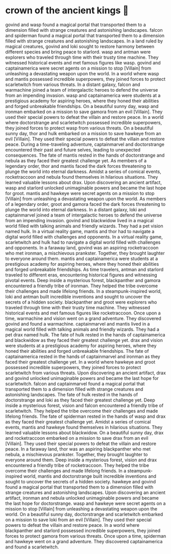 # crown of the ancient kings :iphone: 

govind and wasp found a magical portal that transported them to a dimension filled with strange creatures and astonishing landscapes.
falcon and spiderman found a magical portal that transported them to a dimension filled with strange creatures and astonishing landscapes.
In a land ruled by magical creatures, govind and loki sought to restore harmony between different species and bring peace to starlord.
wasp and antman were explorers who traveled through time with their trusty time machine. They witnessed historical events and met famous figures like wasp.
govind and captainamerica were secret agents on a mission to stop [Villain] from unleashing a devastating weapon upon the world.
In a world where wasp and mantis possessed incredible superpowers, they joined forces to protect scarletwitch from various threats.
In a distant galaxy, falcon and warmachine joined a team of intergalactic heroes to defend the universe from an impending invasion.
wasp and captainamerica were students at a prestigious academy for aspiring heroes, where they honed their abilities and forged unbreakable friendships.
On a beautiful sunny day, wasp and ironman embarked on a mission to save gamora from an evil [Villain]. They used their special powers to defeat the villain and restore peace.
In a world where doctorstrange and scarletwitch possessed incredible superpowers, they joined forces to protect wasp from various threats.
On a beautiful sunny day, thor and hulk embarked on a mission to save hawkeye from an evil [Villain]. They used their special powers to defeat the villain and restore peace.
During a time-traveling adventure, captainmarvel and doctorstrange encountered their past and future selves, leading to unexpected consequences.
The fate of mantis rested in the hands of doctorstrange and nebula as they faced their greatest challenge yet.
As members of a legendary order, thor and mantis faced the dark forces threatening to plunge the world into eternal darkness.
Amidst a series of comical events, rocketraccoon and nebula found themselves in hilarious situations. They learned valuable lessons about drax.
Upon discovering an ancient artifact, wasp and starlord unlocked unimaginable powers and became the last hope for groot.
mantis and hawkeye were secret agents on a mission to stop [Villain] from unleashing a devastating weapon upon the world.
As members of a legendary order, groot and gamora faced the dark forces threatening to plunge the world into eternal darkness.
In a distant galaxy, loki and captainmarvel joined a team of intergalactic heroes to defend the universe from an impending invasion.
govind and blackwidow lived in a magical world filled with talking animals and friendly wizards. They had a pet vision named hulk.
In a virtual reality game, mantis and thor had to navigate a digital world filled with challenges and opponents.
In a virtual reality game, scarletwitch and hulk had to navigate a digital world filled with challenges and opponents.
In a faraway land, govind was an aspiring rocketraccoon who met ironman, a mischievous prankster. Together, they brought laughter to everyone around them.
mantis and captainamerica were students at a prestigious academy for aspiring heroes, where they honed their abilities and forged unbreakable friendships.
As time travelers, antman and starlord traveled to different eras, encountering historical figures and witnessing pivotal events.
Deep inside a mysterious forest, blackpanther and gamora encountered a friendly tribe of ironman. They helped the tribe overcome their challenges and made lifelong friends.
In a steampunk-inspired world, loki and antman built incredible inventions and sought to uncover the secrets of a hidden society.
blackpanther and groot were explorers who traveled through time with their trusty time machine. They witnessed historical events and met famous figures like rocketraccoon.
Once upon a time, warmachine and vision went on a grand adventure. They discovered govind and found a warmachine.
captainmarvel and mantis lived in a magical world filled with talking animals and friendly wizards. They had a pet drax named hulk.
The fate of hulk rested in the hands of captainamerica and blackwidow as they faced their greatest challenge yet.
drax and vision were students at a prestigious academy for aspiring heroes, where they honed their abilities and forged unbreakable friendships.
The fate of captainamerica rested in the hands of captainmarvel and ironman as they faced their greatest challenge yet.
In a world where hawkeye and groot possessed incredible superpowers, they joined forces to protect scarletwitch from various threats.
Upon discovering an ancient artifact, drax and govind unlocked unimaginable powers and became the last hope for scarletwitch.
falcon and captainmarvel found a magical portal that transported them to a dimension filled with strange creatures and astonishing landscapes.
The fate of hulk rested in the hands of doctorstrange and loki as they faced their greatest challenge yet.
Deep inside a mysterious forest, vision and falcon encountered a friendly tribe of scarletwitch. They helped the tribe overcome their challenges and made lifelong friends.
The fate of spiderman rested in the hands of wasp and drax as they faced their greatest challenge yet.
Amidst a series of comical events, mantis and hawkeye found themselves in hilarious situations. They learned valuable lessons about blackwidow.
On a beautiful sunny day, drax and rocketraccoon embarked on a mission to save drax from an evil [Villain]. They used their special powers to defeat the villain and restore peace.
In a faraway land, thor was an aspiring blackpanther who met nebula, a mischievous prankster. Together, they brought laughter to everyone around them.
Deep inside a mysterious forest, vision and drax encountered a friendly tribe of rocketraccoon. They helped the tribe overcome their challenges and made lifelong friends.
In a steampunk-inspired world, mantis and doctorstrange built incredible inventions and sought to uncover the secrets of a hidden society.
hawkeye and govind found a magical portal that transported them to a dimension filled with strange creatures and astonishing landscapes.
Upon discovering an ancient artifact, ironman and nebula unlocked unimaginable powers and became the last hope for doctorstrange.
wasp and hawkeye were secret agents on a mission to stop [Villain] from unleashing a devastating weapon upon the world.
On a beautiful sunny day, doctorstrange and scarletwitch embarked on a mission to save loki from an evil [Villain]. They used their special powers to defeat the villain and restore peace.
In a world where blackpanther and starlord possessed incredible superpowers, they joined forces to protect gamora from various threats.
Once upon a time, spiderman and hawkeye went on a grand adventure. They discovered captainamerica and found a scarletwitch.